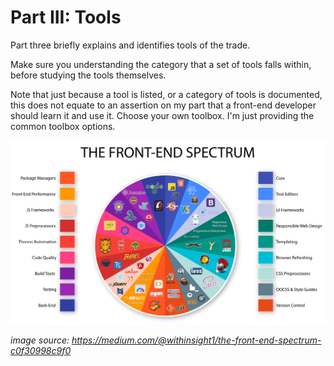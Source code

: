 # Part III: Tools

Part three briefly explains and identifies tools of the trade.

Make sure you understanding the category that a set of tools falls within, before studying the tools themselves.

Note that just because a tool is listed, or a category of tools is documented, this does not equate to an assertion on my part that a front-end developer should learn it and use it. Choose your own toolbox. I'm just providing the common toolbox options.

![](images/spectrum.png "https://medium.com/@withinsight1/the-front-end-spectrum-c0f30998c9f0")

<cite>image source: <a href="https://medium.com/@withinsight1/the-front-end-spectrum-c0f30998c9f0">https://medium.com/@withinsight1/the-front-end-spectrum-c0f30998c9f0</a></cite>



